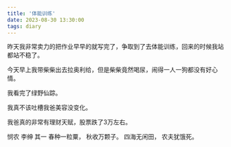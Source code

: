 ```yaml
---
title: '体能训练'
date: 2023-08-30 13:30:00
tags: diary
---
```

昨天我非常卖力的把作业早早的就写完了，争取到了去体能训练，回来的时候我站都站不稳了。

今天早上我带柴柴出去拉奥利给，但是柴柴竟然喝尿，闹得一人一狗都没有好心情。

我看完了绿野仙踪。

我真不该吐槽我爸美容没变化。

我爸真的非常有理财天赋，股票跌了3万左右。

悯农
李绅 其一
春种一粒粟，
秋收万颗子。
四海无闲田，
农夫犹饿死。
